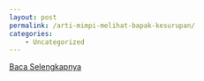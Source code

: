 ```yaml
---
layout: post
permalink: /arti-mimpi-melihat-bapak-kesurupan/
categories:
    - Uncategorized
---
```


[Baca Selengkapnya](/08)